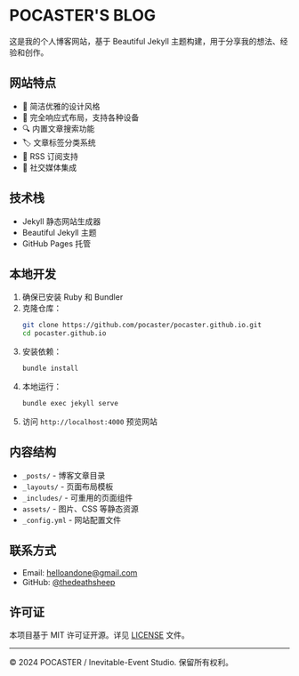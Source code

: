 # POCASTER'S BLOG

这是我的个人博客网站，基于 Beautiful Jekyll 主题构建，用于分享我的想法、经验和创作。

## 网站特点

- 🎨 简洁优雅的设计风格
- 📱 完全响应式布局，支持各种设备
- 🔍 内置文章搜索功能
- 🏷️ 文章标签分类系统
- 📰 RSS 订阅支持
- 💬 社交媒体集成

## 技术栈

- Jekyll 静态网站生成器
- Beautiful Jekyll 主题
- GitHub Pages 托管

## 本地开发

1. 确保已安装 Ruby 和 Bundler
2. 克隆仓库：
   ```bash
   git clone https://github.com/pocaster/pocaster.github.io.git
   cd pocaster.github.io
   ```
3. 安装依赖：
   ```bash
   bundle install
   ```
4. 本地运行：
   ```bash
   bundle exec jekyll serve
   ```
5. 访问 `http://localhost:4000` 预览网站

## 内容结构

- `_posts/` - 博客文章目录
- `_layouts/` - 页面布局模板
- `_includes/` - 可重用的页面组件
- `assets/` - 图片、CSS 等静态资源
- `_config.yml` - 网站配置文件

## 联系方式

- Email: helloandone@gmail.com
- GitHub: [@thedeathsheep](https://github.com/thedeathsheep)

## 许可证

本项目基于 MIT 许可证开源。详见 [LICENSE](LICENSE) 文件。

---

© 2024 POCASTER / Inevitable-Event Studio. 保留所有权利。
